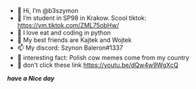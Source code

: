 - 👋 Hi, I’m @b3szymon
- 👀 I’m student in SP98 in Krakow. Scool tiktok: https://vm.tiktok.com/ZML75obHw/
- 🌱 I love eat and coding in python
- 💞️ My best friends are Kajtek and Wojtek
- 📫 My discord: Szynon Baleron#1337
- 🤣 interesting fact: Polish cow memes come from my country
- 🚫 don't click these link https://youtu.be/dQw4w9WgXcQ

***have a Nice day***
